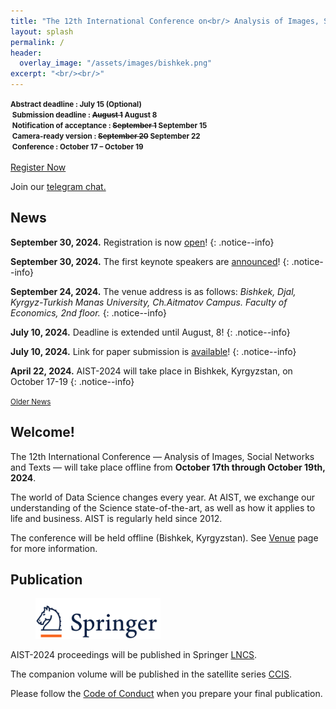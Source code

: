 ```yaml
---
title: "The 12th International Conference on<br/> Analysis of Images, Social Networks and Texts"
layout: splash
permalink: /
header:
  overlay_image: "/assets/images/bishkek.png"
excerpt: "<br/><br/>"
---
```

<div class="text-center">
    <span style="font-weight: bold; font-size: smaller;">
    Abstract deadline : July 15 (Optional)<br/>&nbsp;Submission deadline : <strike>August 1</strike> August 8 <br/>&nbsp;Notification of acceptance : <strike>September 1</strike> September 15<br/>&nbsp;Camera-ready version : <strike>September 20</strike> September 22<br/>&nbsp;Conference : October 17 &ndash; October 19</span>
    <br/>  
 <br/>     
  <a href="https://forms.gle/a4qyeZb3wRsNdPnL7" target="_blank" class="btn btn--primary">Register Now</a>
</div>

Join our <a href="https://t.me/+RK3hR9_UClkoFHc2">telegram chat.</a>

<h2>News</h2>

**September 30, 2024.** Registration is now [open](https://forms.gle/a4qyeZb3wRsNdPnL7)!
{: .notice--info}

**September 30, 2024.** The first keynote speakers are [announced](/program/keynote/)!
{: .notice--info}

**September 24, 2024.** The venue address is as follows: *Bishkek, Djal, Kyrgyz-Turkish Manas University, Ch.Aitmatov Campus. Faculty of Economics, 2nd floor.*
{: .notice--info}

**July 10, 2024.** Deadline is extended until August, 8!
{: .notice--info}

**July 10, 2024.** Link for paper submission is [available](https://openreview.net/group?id=aistconf.org/AIST/2024/Conference)!
{: .notice--info}

**April 22, 2024.** AIST-2024 will take place in Bishkek, Kyrgyzstan, on October 17-19
{: .notice--info}

<div class="text-center">
    <a href="/archive/" style="font-size: smaller; font-decoration: italic;">Older News</a>
</div>

<h2>Welcome!</h2>

The 12th International Conference — Analysis of Images, Social Networks and Texts — will take place offline from <b>October 17th through October 19th, 2024</b>.

The world of Data Science changes every year. At AIST, we exchange our understanding of the Science state-of-the-art, as well as how it applies to life and business. AIST is regularly held since 2012.

The conference will be held offline (Bishkek, Kyrgyzstan). See [Venue](/venue/) page for more information. 

<h2>Publication</h2>

<figure>
  <a href="https://www.springer.com"><img style="width:200px;" src="/assets/images/springer.png"></a>
</figure>


AIST-2024 proceedings will be published in Springer <a href="https://www.springer.com/series/558">LNCS</a>.

The companion volume will be published in the satellite series [CCIS](https://www.springer.com/series/7899).

Please follow the [Code of Conduct](https://www.springernature.com/gp/authors/book-authors-code-of-conduct) when you prepare your final publication.


<!-- ВК9173 -->
